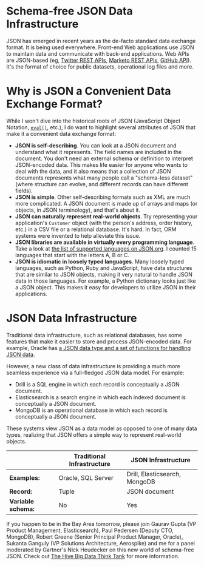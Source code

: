 # Schema-free JSON Data Infrastructure

JSON has emerged in recent years as the de-facto standard data exchange format. It is being used everywhere. Front-end Web applications use JSON to maintain data and communicate with back-end applications. Web APIs are JSON-based (eg, [Twitter REST APIs](https://dev.twitter.com/rest/public), [Marketo REST APIs](http://developers.marketo.com/documentation/rest/), [GitHub API](https://developer.github.com/v3/)). It's the format of choice for public datasets, operational log files and more.

# Why is JSON a Convenient Data Exchange Format?

While I won't dive into the historical roots of JSON (JavaScript Object Notation, [`eval()`](http://en.wikipedia.org/wiki/JSON#JavaScript_eval.28.29), etc.), I do want to highlight several attributes of JSON that make it a convenient data exchange format:

* **JSON is self-describing**. You can look at a JSON document and understand what it represents. The field names are included in the document. You don't need an external schema or definition to interpret JSON-encoded data. This makes life easier for anyone who wants to deal with the data, and it also means that a collection of JSON documents represents what many people call a "schema-less dataset" (where structure can evolve, and different records can have different fields).
* **JSON is simple**. Other self-describing formats such as XML are much more complicated. A JSON document is made up of arrays and maps (or objects, in JSON terminology), and that's about it.
* **JSON can naturally represent real-world objects**. Try representing your application's `Customer` object (with the person's address, order history, etc.) in a CSV file or a relational database. It's hard. In fact, ORM systems were invented to help alleviate this issue.
* **JSON libraries are available in virtually every programming language**. Take a look at [the list of supported languages on JSON.org](http://www.json.org/). I counted 15 languages that start with the letters A, B or C.
* **JSON is idiomatic in loosely typed languages**. Many loosely typed languages, such as Python, Ruby and JavaScript, have data structures that are similar to JSON objects, making it very natural to handle JSON data in those languages. For example, a Python dictionary looks just like a JSON object. This makes it easy for developers to utilize JSON in their applications.

#  JSON Data Infrastructure

Traditional data infrastructure, such as relational databases, has some features that make it easier to store and process JSON-encoded data. For example, Oracle has [a JSON data type and a set of functions for handling JSON data](https://docs.oracle.com/database/121/ADXDB/json.htm).

However, a new class of data infrastructure is providing a much more seamless experience via a full-fledged JSON data model. For example:

* Drill is a SQL engine in which each record is conceptually a JSON document.
* Elasticsearch is a search engine in which each indexed document is conceptually a JSON document.
* MongoDB is an operational database in which each record is conceptually a JSON document.

These systems view JSON as a data model as opposed to one of many data types, realizing that JSON offers a simple way to represent real-world objects.

| | Traditional Infrastructure | JSON Infrastructure |
| --- | --- | --- |
| **Examples:** | Oracle, SQL Server | Drill, Elasticsearch, MongoDB |
| **Record:** | Tuple | JSON document |
| **Variable schema:** | No | Yes |

If you happen to be in the Bay Area tomorrow, please join Gaurav Gupta (VP Product Management, Elasticsearch), Paul Pedersen (Deputy CTO, MongoDB), Robert Greene (Senior Principal Product Manager, Oracle), Sukanta Ganguly (VP Solutions Architecture, Aerospike) and me for a panel moderated by Gartner's Nick Heudecker on this new world of schema-free JSON. Check out [The Hive Big Data Think Tank](http://www.meetup.com/SF-Bay-Areas-Big-Data-Think-Tank/) for more information.
